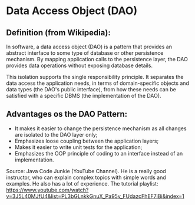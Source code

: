 # Data Access Object (DAO)

## Definition (from Wikipedia):
In software, a data access object (DAO) is a pattern that provides an abstract interface to some type of database or other persistence mechanism. By mapping application calls to the persistence layer, the DAO provides data operations without exposing database details.

This isolation supports the single responsibility principle. It separates the data access the application needs, in terms of domain-specific objects and data types (the DAO's public interface), from how these needs can be satisfied with a specific DBMS (the implementation of the DAO).

## Advantages os the DAO Pattern:
- It makes it easier to change the persistence mechanism as all changes are isolated to the DAO layer only;
- Emphasizes loose coupling between the application layers;
- Makes it easier to write unit tests for the application;
- Emphasizes the OOP principle of coding to an interface instead of an implementation.

Source: Java Code Junkie (YouTube Channel). He is a really good instructor, who can explain complex topics with simple words and examples. He also has a lot of experience. The tutorial playlist: https://www.youtube.com/watch?v=3J5L40MJfU4&list=PL3bGLnkkGnuX_Pa95v_FUdazcFhEF7iBi&index=1
